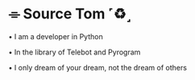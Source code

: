 # ⌯ Source Tom ˹♻️˼⁩

• I am a developer in Python

• In the library of Telebot and Pyrogram
 
• I only dream of your dream, not the dream of others
 

